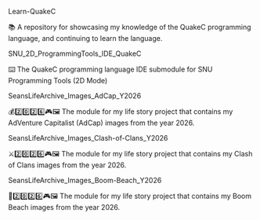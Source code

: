 
Learn-QuakeC

📚️ A repository for showcasing my knowledge of the QuakeC programming language, and continuing to learn the language. 

SNU_2D_ProgrammingTools_IDE_QuakeC

⌨️ The QuakeC programming language IDE submodule for SNU Programming Tools (2D Mode)

SeansLifeArchive_Images_AdCap_Y2026

💰️2️⃣️0️⃣️2️⃣️6️⃣️🎮️🖼️ The module for my life story project that contains my AdVenture Capitalist (AdCap) images from the year 2026. 

SeansLifeArchive_Images_Clash-of-Clans_Y2026

⚔️2️⃣️0️⃣️2️⃣️6️⃣️🎮️🖼️ The module for my life story project that contains my Clash of Clans images from the year 2026. 

SeansLifeArchive_Images_Boom-Beach_Y2026

🔫️2️⃣️0️⃣️2️⃣️6️⃣️🎮️🖼️ The module for my life story project that contains my Boom Beach images from the year 2026. 

